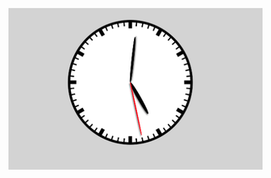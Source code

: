 ![Analog Watch made in JS](https://github.com/Sasicrastko/JavaScript-Analog-Clock/blob/master/clock.png)
